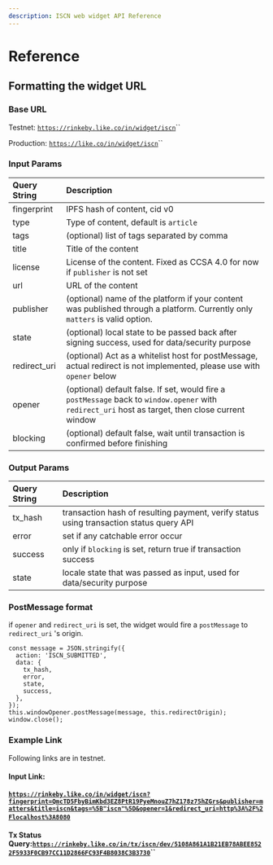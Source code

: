 ```yaml
---
description: ISCN web widget API Reference
---
```


# Reference

## Formatting the widget URL <a id="formatting-the-widget-url"></a>

### Base URL <a id="base-url"></a>

Testnet: [`https://rinkeby.like.co/in/widget/iscn`](https://rinkeby.like.co/in/widget/iscn)\`\`

Production: [`https://like.co/in/widget/iscn`](https://like.co/in/widget/iscn)\`\`

###  Input Params <a id="input-params"></a>

| Query String | Description |
| :--- | :--- |
| fingerprint | IPFS hash of content, cid v0 |
| type | Type of content, default is `article` |
| tags | \(optional\) list of tags separated by comma |
| title | Title of the content |
| license | License of the content. Fixed as CCSA 4.0 for now if `publisher` is not set |
| url | URL of the content |
| publisher | \(optional\) name of the platform if your content was published through a platform. Currently only `matters` is valid option. |
| state | \(optional\) local state to be passed back after signing success, used for data/security purpose |
| redirect\_uri | \(optional\) Act as a whitelist host for postMessage, actual redirect is not implemented, please use with `opener` below |
| opener | \(optional\) default false. If set, would fire a `postMessage` back to `window.opener` with `redirect_uri` host as target, then close current window |
| blocking | \(optional\) default false, wait until transaction is confirmed before finishing |

### Output Params <a id="output-params"></a>

| Query String | Description |
| :--- | :--- |
| tx\_hash | transaction hash of resulting payment, verify status using transaction status query API |
| error | set if any catchable error occur |
| success | only if `blocking` is set, return true if transaction success |
| state | locale state that was passed as input, used for data/security purpose |

### PostMessage format

if `opener` and `redirect_uri` is set, the widget would fire a `postMessage` to `redirect_uri` 's origin. 

```text
const message = JSON.stringify({
  action: 'ISCN_SUBMITTED',
  data: {
    tx_hash,
    error,
    state,
    success,
  },
});
this.windowOpener.postMessage(message, this.redirectOrigin);
window.close();
```

### Example Link <a id="example-link"></a>

Following links are in testnet.

#### Input Link: <a id="input-link-https-rinkeby-like-co-in-widget-pay-to-ckxpress-and-amount-1-and-via-kiutest-0-and-fee-1-and-state-123-and-redirect_uri-http-3-a-2-f-2-flocalhost-3-a3000"></a>

#### [`https://rinkeby.like.co/in/widget/iscn?fingerprint=QmcTD5FbyBimKbd3EZ8PtR19PyeMnouZ7hZ178z75hZGrs&publisher=matters&title=iscn&tags=%5B"iscn"%5D&opener=1&redirect_uri=http%3A%2F%2Flocalhost%3A8080`](https://rinkeby.like.co/in/widget/iscn?fingerprint=QmcTD5FbyBimKbd3EZ8PtR19PyeMnouZ7hZ178z75hZGrs&publisher=matters&title=iscn&tags=%5B%22iscn%22%5D&opener=1&redirect_uri=http%3A%2F%2Flocalhost%3A8080)​ <a id="input-link-https-rinkeby-like-co-in-widget-pay-to-ckxpress-and-amount-1-and-via-kiutest-0-and-fee-1-and-state-123-and-redirect_uri-http-3-a-2-f-2-flocalhost-3-a3000"></a>

#### Tx Status Query:[`https://rinkeby.like.co/in/tx/iscn/dev/5108A861A1B21EB78ABEE8522F5933F0CB97CC11D2866FC93F4B8038C3B3730`](https://rinkeby.like.co/in/tx/iscn/dev/5108A861A1B21EB78ABEE8522F5933F0CB97CC11D2866FC93F4B8038C3B37301)\`\`[ ](https://docs.like.co/developer/like-pay/web-widget)

